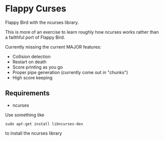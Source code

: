 Flappy Curses
=============

Flappy Bird with the ncurses library.

This is more of an exercise to learn roughly how ncurses works rather than a
failthful port of Flappy Bird.

Currently missing the current MAJOR features:

* Collision detection
* Restart on death
* Score printing as you go
* Proper pipe generation (currently come out in "chunks")
* High score keeping

Requirements
------------
* ncurses

Use something like

    sudo apt-get install libncurses-dev

to install the ncurses library

